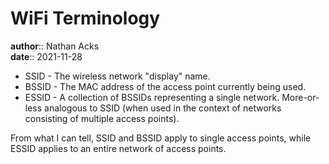 # WiFi Terminology

**author**:: Nathan Acks  
**date**:: 2021-11-28

* SSID - The wireless network "display" name.
* BSSID - The MAC address of the access point currently being used.
* ESSID - A collection of BSSIDs representing a single network. More-or-less analogous to SSID (when used in the context of networks consisting of multiple access points).

From what I can tell, SSID and BSSID apply to single access points, while ESSID applies to an entire network of access points.
